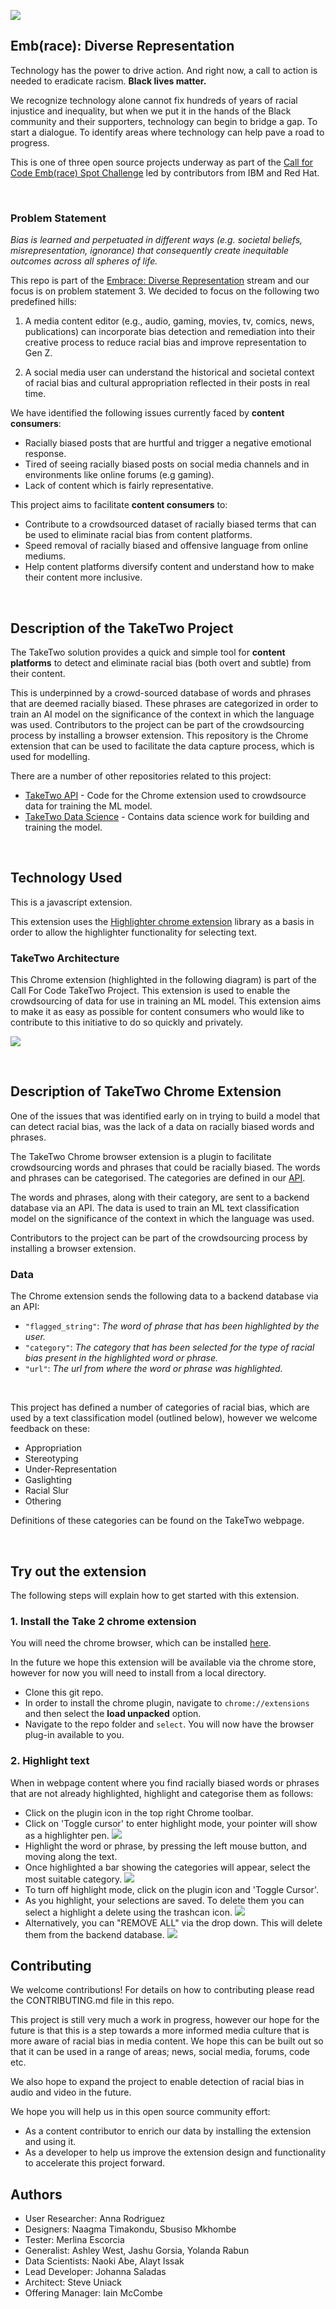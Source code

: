![](images/logoblack.png)

## Emb(race): Diverse Representation

Technology has the power to drive action. And right now, a call to action is needed to eradicate racism. **Black lives matter.**

We recognize technology alone cannot fix hundreds of years of racial injustice and inequality, but when we put it in the hands of the Black community and their supporters, technology can begin to bridge a gap. To start a dialogue. To identify areas where technology can help pave a road to progress.

This is one of three open source projects underway as part of the [Call for Code Emb(race) Spot Challenge](https://github.com/topics/embrace-call-for-code) led by contributors from IBM and Red Hat.

</br>

### Problem Statement

*Bias is learned and perpetuated in different ways (e.g. societal beliefs, misrepresentation, ignorance) that consequently create inequitable outcomes across all spheres of life.*

This repo is part of the [Embrace: Diverse Representation](https://github.com/Call-for-Code/Embrace-Diverse-Representation) stream and our focus is on problem statement 3. We decided to focus on the following two predefined hills:

1. A media content editor (e.g., audio, gaming, movies, tv, comics, news, publications) can incorporate bias detection and remediation into their creative process to reduce racial bias and improve representation to Gen Z.

2. A social media user can understand the historical and societal context of racial bias and cultural appropriation reflected in their posts in real time.

We have identified the following issues currently faced by **content consumers**:

- Racially biased posts that are hurtful and trigger a negative emotional response.
- Tired of seeing racially biased posts on social media channels and in environments like online forums (e.g gaming).
- Lack of content which is fairly representative.

This project aims to facilitate **content consumers** to:

- Contribute to a crowdsourced dataset of racially biased terms that can be used to eliminate racial bias from content platforms. 
- Speed removal of racially biased and offensive language from online mediums. 
- Help content platforms diversify content and understand how to make their content more inclusive.

</br>

## Description of the TakeTwo Project

The TakeTwo solution provides a quick and simple tool for **content platforms** to detect and eliminate racial bias (both overt and subtle) from their content. 

This is underpinned by a crowd-sourced database of words and phrases that are deemed racially biased. These phrases are categorized in order to train an AI model on the significance of the context in which the language was used. Contributors to the project can be part of the crowdsourcing process by installing a browser extension. This repository is the Chrome extension that can be used to facilitate the data capture process, which is used for modelling. 


There are a number of other repositories related to this project:

- [TakeTwo API](https://github.com/embrace-call-for-code/taketwo-marker-chromeextension) - Code for the Chrome extension used to crowdsource data for training the ML model. 
- [TakeTwo Data Science](https://github.com/embrace-call-for-code/taketwo-api) - Contains data science work for building and training the model.

</br>

## Technology Used

This is a javascript extension. 

This extension uses the [Highlighter chrome extension](https://github.com/jeromepl/highlighter) library as a basis in order to allow the highlighter functionality for selecting text. 

### TakeTwo Architecture

This Chrome extension (highlighted in the following diagram) is part of the Call For Code TakeTwo Project. This extension is used to enable the crowdsourcing of data for use in training an ML model. This extension aims to make it as easy as possible for content consumers who would like to contribute to this initiative to do so quickly and privately. 

![](images/architecture-chrome.png)

</br>

## Description of TakeTwo Chrome Extension

One of the issues that was identified early on in trying to build a model that can detect racial bias, was the lack of a data on racially biased words and phrases. 

The TakeTwo Chrome browser extension is a plugin to facilitate crowdsourcing words and phrases that could be racially biased. The words and phrases can be categorised. The categories are defined in our [API](https://github.com/embrace-call-for-code/taketwo-webapi). 

The words and phrases, along with their category, are sent to a backend database via an API. The data is used to train an ML text classification model on the significance of the context in which the language was used. 

Contributors to the project can be part of the crowdsourcing process by installing a browser extension.

### Data

The Chrome extension sends the following data to a backend database via an API: 

- ``"flagged_string"``: *The word of phrase that has been highlighted by the user.*
- ``"category"``: *The category that has been selected for the type of racial bias present in the highlighted word or phrase.*
- ``"url"``: *The url from where the word or phrase was highlighted.*


</br>

This project has defined a number of categories of racial bias, which are used by a text classification model (outlined below), however we welcome feedback on these:

- Appropriation
- Stereotyping
- Under-Representation
- Gaslighting
- Racial Slur
- Othering

Definitions of these categories can be found on the TakeTwo webpage. 

</br>

## Try out the extension

The following steps will explain how to get started with this extension.


### 1. Install the Take 2 chrome extension

You will need the chrome browser, which can be installed [here](https://www.google.co.uk/chrome/?brand=CHBD&gclid=Cj0KCQjwjer4BRCZARIsABK4QeVAQkotXkLJlBvJS2V7R2q9__Gk3PchSyhorcBNAZXx7JJwbDeRrBYaAk3TEALw_wcB&gclsrc=aw.ds). 

In the future we hope this extension will be available via the chrome store, however for now you will need to install from a local directory. 

- Clone this git repo. 
- In order to install the chrome plugin, navigate to `chrome://extensions` and then select the **load unpacked** option. 
- Navigate to the repo folder and `select`. You will now have the browser plug-in available to you. 

### 2. Highlight text

When in webpage content where you find racially biased words or phrases that are not already highlighted, highlight and categorise them as follows:

- Click on the plugin icon in the top right Chrome toolbar. 
- Click on 'Toggle cursor' to enter highlight mode, your pointer will show as a highlighter pen.
![](images/toggle-on.png)
- Highlight the word or phrase, by pressing the left mouse button, and moving along the text.
- Once highlighted a bar showing the categories will appear, select the most suitable category.
![](images/highlight-extension.png)
- To turn off highlight mode, click on the plugin icon and 'Toggle Cursor'.
- As you highlight, your selections are saved. To delete them you can select a highlight a delete using the trashcan icon. 
![](images/delete-single.png)
- Alternatively, you can "REMOVE ALL" via the drop down. This will delete them from the backend database.
![](images/remove-all.png)


## Contributing

We welcome contributions! For details on how to contributing please read the CONTRIBUTING.md file in this repo.

This project is still very much a work in progress, however our hope for the future is that this is a step towards a more informed media culture that is more aware of racial bias in media content. We hope this can be built out so that it can be used in a range of areas; news, social media, forums, code etc.

We also hope to expand the project to enable detection of racial bias in audio and video in the future.

We hope you will help us in this open source community effort:

- As a content contributor to enrich our data by installing the extension and using it.
- As a developer to help us improve the extension design and functionality to accelerate this project forward.

## Authors

- User Researcher: Anna Rodriguez
- Designers: Naagma Timakondu, Sbusiso Mkhombe
- Tester: Merlina Escorcia
- Generalist: Ashley West, Jashu Gorsia, Yolanda Rabun
- Data Scientists: Naoki Abe, Alayt Issak
- Lead Developer: Johanna Saladas
- Architect: Steve Uniack
- Offering Manager: Iain  McCombe
